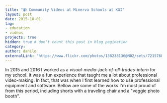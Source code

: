 ```yaml
---
title: "📹 Community Videos at Minerva Schools at KGI"
layout: post
date: 2015-10-01
tag:
- education
- videos
projects: true
hidden: true # don't count this post in blog pagination
category: 
author: danilo
externalLink: "https://www.flickr.com/photos/138238136@N02/sets/72157689336252574/"
---
```


In 2015 and 2016 I worked as a *visual-media-jack-of-all-trades-intern* for my school. It was a fun experience that taught me a lot about professional video-making. In fact, that was when I first learned how to use professional equipment and software. Bellow are some of the works I'm most proud of from this period, including shorts with a traveling chair and a "veggie photo booth".
